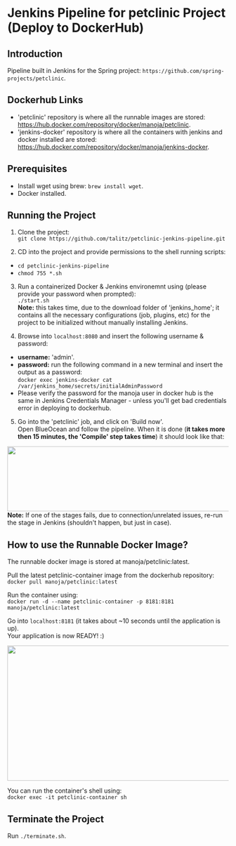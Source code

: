 # Jenkins Pipeline for petclinic Project (Deploy to DockerHub)

## Introduction
Pipeline built in Jenkins for the Spring project: ```https://github.com/spring-projects/petclinic```.

## Dockerhub Links
- 'petclinic' repository is where all the runnable images are stored: https://hub.docker.com/repository/docker/manoja/petclinic.
- 'jenkins-docker' repository is where all the containers with jenkins and docker installed are stored: https://hub.docker.com/repository/docker/manoja/jenkins-docker.

## Prerequisites
- Install wget using brew: ```brew install wget```.
- Docker installed.

## Running the Project

1) Clone the project: <br>```git clone https://github.com/talitz/petclinic-jenkins-pipeline.git```

2) CD into the project and provide permissions to the shell running scripts:</br>
- ```cd petclinic-jenkins-pipeline```
- ```chmod 755 *.sh```

3) Run a containerized Docker & Jenkins environemnt using (please provide your password when prompted):</br>
```./start.sh```
</br><b>Note:</b> this takes time, due to the download folder of 'jenkins_home'; it contains all the necessary configurations (job, plugins, etc) for the project to be initialized without manually installing Jenkins.

4) Browse into ```localhost:8080``` and insert the following username & password:
- <b>username:</b> 'admin'.
- <b>password:</b> run the following command in a new terminal and insert the output as a password:</br>
```docker exec jenkins-docker cat /var/jenkins_home/secrets/initialAdminPassword``` 
- Please verify the password for the manoja user in docker hub is the same in Jenkins Credentials Manager - unless you'll get bad credentials error in deploying to dockerhub.

5) Go into the 'petclinic' job, and click on 'Build now'.</br>
Open BlueOcean and follow the pipeline. When it is done (<b>it takes more then 15 minutes, the 'Compile' step takes time</b>) it should look like that:

<img src="https://i.ibb.co/5GjpB5s/Screen-Shot-2020-01-04-at-19-34-58.png" align="center" height="148" width="888" >
</br><b>Note:</b> If one of the stages fails, due to connection/unrelated issues, re-run the stage in Jenkins (shouldn't happen, but just in case).

## How to use the Runnable Docker Image?
The runnable docker image is stored at manoja/petclinic:latest.

Pull the latest petclinic-container image from the dockerhub repository:</br>
```docker pull manoja/petclinic:latest```

Run the container using:</br>
```docker run -d --name petclinic-container -p 8181:8181 manoja/petclinic:latest```

Go into ```localhost:8181``` (it takes about ~10 seconds until the application is up). </br>
Your application is now READY! :)

<img src="https://i.ibb.co/sFsLDvf/Screen-Shot-2020-01-05-at-1-14-53.png" align="center" height="308" width="688" >

You can run the container's shell using:</br>
```docker exec -it petclinic-container sh```

## Terminate the Project
Run ```./terminate.sh```.
